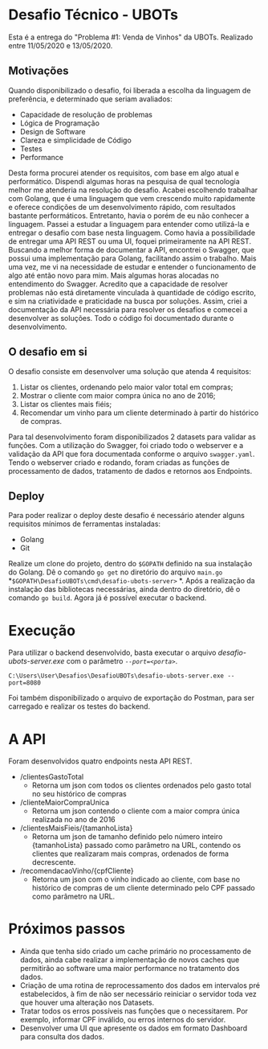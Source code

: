 # Desafio Técnico - UBOTs

Esta é a entrega do "Problema #1: Venda de Vinhos" da UBOTs. Realizado entre 11/05/2020 e 13/05/2020. 


## Motivações

Quando disponibilizado o desafio, foi liberada a escolha da linguagem de preferência, e determinado que seriam avaliados: 

 - Capacidade de resolução de problemas
 - Lógica de Programação
 - Design de Software
 - Clareza e simplicidade de Código
 - Testes
 - Performance

Desta forma procurei atender os requisitos, com base em algo atual e performático. Dispendi algumas horas na pesquisa de qual tecnologia melhor me atenderia na resolução do desafio. Acabei escolhendo trabalhar com Golang, que é uma linguagem que vem crescendo muito rapidamente e oferece condições de um desenvolvimento rápido, com resultados bastante performáticos. Entretanto, havia o porém de eu não conhecer a linguagem. Passei a estudar a linguagem para entender como utilizá-la e entregar o desafio com base nesta linguagem. 
Como havia a possibilidade de entregar uma API REST ou uma UI, foquei primeiramente na API REST. Buscando a melhor forma de documentar a API, encontrei o Swagger, que possui uma implementação para Golang, facilitando assim o trabalho. Mais uma vez, me vi na necessidade de estudar e entender o funcionamento de algo até então novo para mim. Mais algumas horas alocadas no entendimento do Swagger. 
Acredito que a capacidade de resolver problemas não está diretamente vinculada à quantidade de código escrito, e sim na criatividade e praticidade na busca por soluções. Assim, criei a documentação da API necessária para resolver os desafios e comecei a desenvolver as soluções. 
Todo o código foi documentado durante o desenvolvimento.
## O desafio em si

O desafio consiste em desenvolver uma solução que atenda 4 requisitos:

 1. Listar os clientes, ordenando pelo maior valor total em compras;
 2. Mostrar o cliente com maior compra única no ano de 2016;
 3. Listar os clientes mais fiéis;
 4. Recomendar um vinho para um cliente determinado à partir do histórico de compras.

Para tal desenvolvimento foram disponibilizados 2 datasets para validar as funções. 
Com a utilização do Swagger, foi criado todo o webserver e a validação da API que fora documentada conforme o arquivo `swagger.yaml`. 
Tendo o webserver criado e rodando, foram criadas as funções de processamento de dados, tratamento de dados e retornos aos Endpoints. 
## Deploy

Para poder realizar o deploy deste desafio é necessário atender alguns requisitos mínimos de ferramentas instaladas:

 - Golang
 - Git
 
Realize um clone do projeto, dentro do `$GOPATH` definido na sua instalação do Golang. Dê o comando `go get` no diretório do arquivo `main.go` *`$GOPATH\DesafioUBOTs\cmd\desafio-ubots-server>` *.
Após a realização da instalação das bibliotecas necessárias, ainda dentro do diretório, dê o comando `go build`. 
Agora já é possível executar o backend.


# Execução
Para utilizar o backend desenvolvido, basta executar o arquivo *desafio-ubots-server.exe* com o parâmetro *`--port=<porta>`*. 

    C:\Users\User\Desafios\DesafioUBOTs\desafio-ubots-server.exe --port=8080

Foi também disponibilizado o arquivo de exportação do Postman, para ser carregado e realizar os testes do backend.

# A API
Foram desenvolvidos quatro endpoints nesta API REST. 

 - /clientesGastoTotal
	 - Retorna um json com todos os clientes ordenados pelo gasto total no seu histórico de compras
 - /clienteMaiorCompraUnica
	 - Retorna um json contendo o cliente com a maior compra única realizada no ano de 2016
 - /clientesMaisFieis/{tamanhoLista}
	 - Retorna um json de tamanho definido pelo número inteiro {tamanhoLista} passado como parâmetro na URL, contendo os clientes que realizaram mais compras, ordenados de forma decrescente.  
 - /recomendacaoVinho/{cpfCliente}
	 - Retorna um json com o vinho indicado ao cliente, com base no histórico de compras de um cliente determinado pelo CPF passado como parâmetro na URL.

# Próximos passos

 - Ainda que tenha sido criado um cache primário no processamento de dados, ainda cabe realizar a implementação de novos caches que permitirão ao software uma maior performance no tratamento dos dados.
 - Criação de uma rotina de reprocessamento dos dados em intervalos pré estabelecidos, à fim de não ser necessário reiniciar o servidor toda vez que houver uma alteração nos Datasets.
 - Tratar todos os erros possíveis nas funções que o necessitarem. Por exemplo, informar CPF inválido, ou erros internos do servidor. 
 - Desenvolver uma UI que apresente os dados em formato Dashboard para consulta dos dados.
